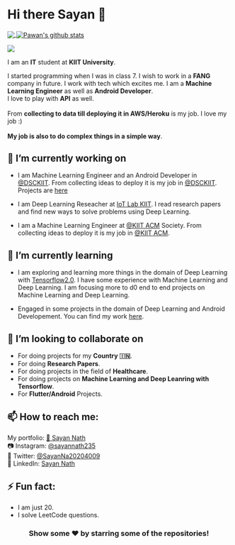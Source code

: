 # Hi there Sayan 👋

<a href="https://github.com/sayannath">
  <img align="center" src="https://github-readme-stats.vercel.app/api/top-langs/?username=sayannath&theme=dark&hide_langs_below=1" />
</a>
<a href="https://github.com/sayannath">
 <img align="center" src="https://github-readme-stats.vercel.app/api?username=sayannath&show_icons=true&theme=dark&line_height=27" alt="Pawan's github stats"/>
</a>

![](https://github.com/sayannath/sayannath/blob/master/banner-Github.png)

I am an **IT** student at **KIIT University**.

I started programming when I was in class 7. I wish to work in a **FANG** company in future. I work with tech which excites me. I am a **Machine Learning Engineer** as well as **Android Developer**. 
<br>
I love to play with **API** as well. 
<br>
<br>
From **collecting to data till deploying it in AWS/Heroku** is my job. I love my job :)
<br>
<br>
**My job is also to do complex things in a simple way**.


## 🔭 I’m currently working on
* I am Machine Learning Engineer and an Android Developer in [@DSCKIIT](https://www.dsckiit.tech). From collecting ideas to deploy it is my job in [@DSCKIIT](https://dsckiit.tech/). Projects are [here](https://www.github.com/dsckiit)

* I am Deep Learning Reseacher at [IoT Lab KIIT](https://www.instagram.com/iotkiit/). I read research papers and find new ways to solve problems using Deep           Learning.

* I am a Machine Learning Engineer at [@KIIT ACM](https://www.instagram.com/kiitacm/) Society. From collecting ideas to deploy it is my job in [@KIIT ACM](https://www.instagram.com/kiitacm/).

## 🌱 I’m currently learning

* I am exploring and learning more things in the domain of Deep Learning with [Tensorflow2.0](https://www.tensorflow.org). I have some experience with Machine Learning and Deep Learning. I am focusing more to d0 end to end projects on Machine Learning and Deep Learning.

* Engaged in some projects in the domain of Deep Learning and Android Developement. You can find my work [here](https://github.com/sayannath?tab=repositories).

## 👯 I’m looking to collaborate on

* For doing projects for my **Country 🇮🇳**.
* For doing **Research Papers**.
* For doing projects in the field of **Healthcare**.
* For doing projects on **Machine Learning and Deep Leanring with Tensorflow**.
* For **Flutter/Android** Projects.

## 📫 How to reach me:

My portfolio: [👨 Sayan Nath](https://sayan-nath.web.app/)<br>
📷 Instagram: [@sayannath235](https://www.instagram.com/sayannath235/)<br>
🐤 Twitter: [@SayanNa20204009](https://twitter.com/SayanNa20204009)<br>
🧳 LinkedIn: [Sayan Nath](https://www.linkedin.com/in/sayan-nath-15a989182/)
<br>

## ⚡ Fun fact:
* I am just 20.
* I solve LeetCode questions.

<div align="center">

### Show some ❤️ by starring some of the repositories!

</div>
